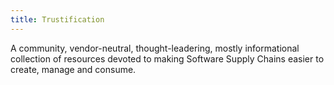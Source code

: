 ```yaml
---
title: Trustification
---
```


A community, vendor-neutral, thought-leadering, mostly informational
collection of resources devoted to making Software Supply Chains
easier to create, manage and consume.
